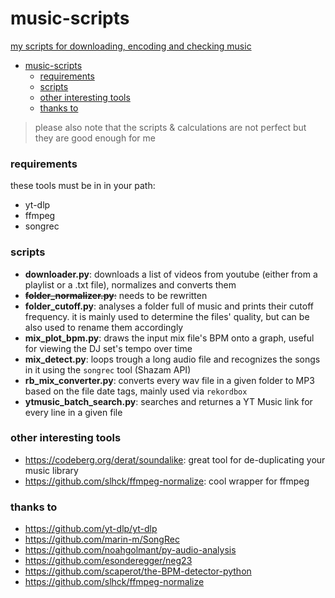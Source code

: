
# music-scripts
<u>my scripts for downloading, encoding and checking music</u>

- [music-scripts](#music-scripts)
    - [requirements](#requirements)
    - [scripts](#scripts)
    - [other interesting tools](#other-interesting-tools)
    - [thanks to](#thanks-to)


>please also note that the scripts & calculations are not perfect but they are good enough for me

### requirements

these tools must be in in your path:
- yt-dlp
- ffmpeg
- songrec

### scripts

- **downloader.py**: downloads a list of videos from youtube (either from a playlist or a .txt file), normalizes and converts them
- <strike>**folder_normalizer.py**:</strike> needs to be rewritten
- **folder_cutoff.py**: analyses a folder full of music and prints their cutoff frequency. it is mainly used to determine the files' quality, but can be also used to rename them accordingly
- **mix_plot_bpm.py**: draws the input mix file's BPM onto a graph, useful for viewing the DJ set's tempo over time
- **mix_detect.py**: loops trough a long audio file and recognizes the songs in it using the <code>songrec</code> tool (Shazam API) 
- **rb_mix_converter.py**: converts every wav file in a given folder to MP3 based on the file date tags, mainly used via <code>rekordbox</code>
- **ytmusic_batch_search.py**: searches and returnes a YT Music link for every line in a given file


### other interesting tools
- <https://codeberg.org/derat/soundalike>: great tool for de-duplicating your music library
- <https://github.com/slhck/ffmpeg-normalize>:  cool wrapper for ffmpeg
  
### thanks to
- https://github.com/yt-dlp/yt-dlp
- https://github.com/marin-m/SongRec
- https://github.com/noahgolmant/py-audio-analysis 
- https://github.com/esonderegger/neg23 
- https://github.com/scaperot/the-BPM-detector-python 
- https://github.com/slhck/ffmpeg-normalize
